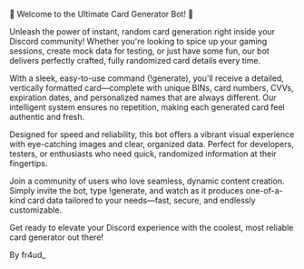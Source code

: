 🚀 Welcome to the Ultimate Card Generator Bot! 🚀

Unleash the power of instant, random card generation right inside your Discord community! Whether you're looking to spice up your gaming sessions, create mock data for testing, or just have some fun, our bot delivers perfectly crafted, fully randomized card details every time.

With a sleek, easy-to-use command (!generate), you'll receive a detailed, vertically formatted card—complete with unique BINs, card numbers, CVVs, expiration dates, and personalized names that are always different. Our intelligent system ensures no repetition, making each generated card feel authentic and fresh.

Designed for speed and reliability, this bot offers a vibrant visual experience with eye-catching images and clear, organized data. Perfect for developers, testers, or enthusiasts who need quick, randomized information at their fingertips.

Join a community of users who love seamless, dynamic content creation. Simply invite the bot, type !generate, and watch as it produces one-of-a-kind card data tailored to your needs—fast, secure, and endlessly customizable.

Get ready to elevate your Discord experience with the coolest, most reliable card generator out there!

By fr4ud_
